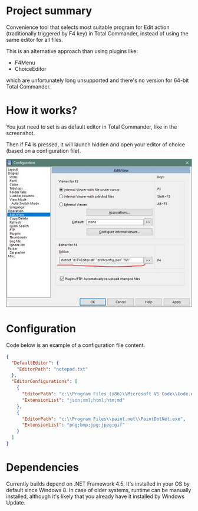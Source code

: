 # Project summary

Convenience tool that selects most suitable program for Edit action  (traditionally triggered by F4 key) in Total Commander, instead of using the same editor for all files.

This is an alternative approach than using plugins like:
* F4Menu
* ChoiceEditor

which are unfortunately long unsupported and there's no version for 64-bit Total Commander.

# How it works?

You just need to set is as default editor in Total Commander, like in the screenshot.

Then if F4 is pressed, it will launch hidden and open your editor of choice (based on a configuration file).

![Screenshot of Total Commander F4 Editor](documentation/total-commander-f4-configuration.jpg)

# Configuration

Code below is an example of a configuration file content.

```json
{
  "DefaultEditor": {
    "EditorPath": "notepad.txt"
  },
  "EditorConfigurations": [
    {
      "EditorPath": "c:\\Program Files (x86)\\Microsoft VS Code\\Code.exe",
      "ExtensionList": "json;xml;html;htm;md"
    },
    {
      "EditorPath": "c:\\Program Files\\paint.net\\PaintDotNet.exe",
      "ExtensionList": "png;bmp;jpg;jpeg;gif"
    }
  ]
}
```

# Dependencies

Currently builds depend on .NET Framework 4.5. It's installed in your OS by default since Windows 8. In case of older systems, runtime can be manually installed, although it's likely that you already have it installed by Windows Update.
